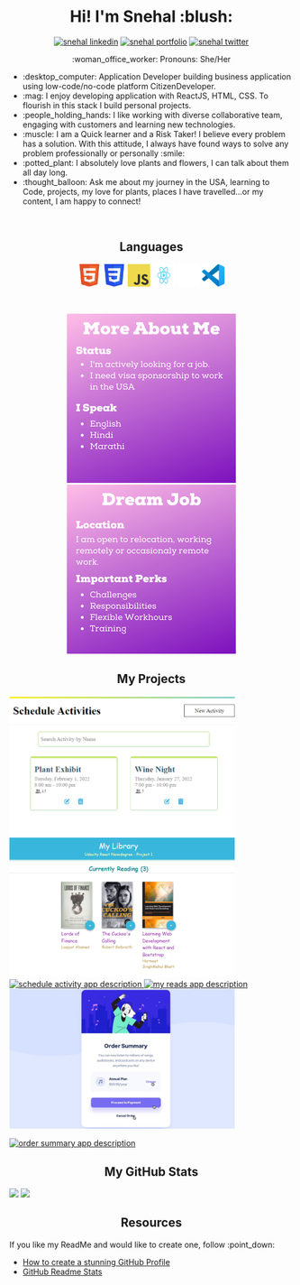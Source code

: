 <p>
    <h1 align="center">
        <strong>Hi! I'm Snehal :blush:</strong>
    </h1>
<p>
<p align="center">
    <a href="https://www.linkedin.com/in/snehalparate17/" target="_blank"><img src="https://img.shields.io/badge/LinkedIn-blue?style=for-the-badge&logo=linkedin" alt="snehal linkedin" /></a>
    <a href="https://snehal1791.github.io/portfolio/" target="_blank"><img src="https://img.shields.io/badge/%20-Portfolio-%236C0B80?style=for-the-badge" alt="snehal portfolio" /></a>
    <a href="https://twitter.com/sne_hal_p" target="_blank"><img src="https://img.shields.io/badge/Twitter-1D9BF0?style=for-the-badge&logo=twitter&logoColor=white" alt="snehal twitter" /></a>
</p>
<p align="center">:woman_office_worker: Pronouns: She/Her</p>
<ul>
<li>:desktop_computer: Application Developer building business application using low-code/no-code platform CitizenDeveloper.</li>
<li>:mag: I enjoy developing application with ReactJS, HTML, CSS. To flourish in this stack I build personal projects.</li>
<li>:people_holding_hands: I like working with diverse collaborative team, engaging with customers and learning new technologies.</li>
<li>:muscle: I am a Quick learner and a Risk Taker! I believe every problem has a solution. With this attitude, I always have found ways to solve any problem professionally or personally :smile:</li>
<li>:potted_plant: I absolutely love plants and flowers, I can talk about them all day long.</li>
<li>:thought_balloon: Ask me about my journey in the USA, learning to Code, projects, my love for plants, places I have travelled...or my content, I am happy to connect!</li>
</ul>
<br/>
<p>
    <h2 align="center">
        <strong>Languages</strong>
    </h2>
    <p align="center">
    <a href="https://developer.mozilla.org/en-US/docs/Glossary/HTML5"><img alt="html5 logo" src="HTML5_Badge.svg" width="40" height="40"/></a>
    <a href="https://developer.mozilla.org/en-US/docs/Web/CSS"><img alt="CSS3 logo" src="CSS3_logo.svg" width="40" height="40"/></a>
    <a href="https://www.javascript.com/"><img alt="JavaScript logo" src="js_logo.svg" width="40" height="40"/></a>
    <a href="https://reactjs.org/"><img alt="React logo" src="React_logo.svg" width="40" height="40"/></a>
    <a href="https://github.com/snehal1791"><img alt=GitHub logo" src="GitHub-Mark-Light-64px.png" width="40" height="40"/></a>
    <a href="https://code.visualstudio.com/"><img alt="Visual Studio Code logo" src="vscode.svg" width="40" height="40"/></a>
    </p>
<p>
<br />
<p align="center">
    <img alt="More About Me" src="MoreAboutMe.png"/>
    <img alt="Dream Job Description" src="DreamJob.png"/>    
</p>
<p>
    <h2 align="center">
        <strong>My Projects</strong>
    </h2>
</p>
<p>
    <a href="https://snehal-schedule-activity.netlify.app/">
        <img width=400 alt="Schedule Activity Project" src="scheduleActivity.png">
    </a>
    <a href="https://snehal1791.github.io/my-reads">
        <img width=400 alt="My Reads Project" src="myReadsThumbnail.png">
    </a>
    <a href="https://github.com/snehal1791/scheduleActivity">
        <img alt="schedule activity app description" src="https://github-readme-stats.vercel.app/api/pin/?username=snehal1791&repo=scheduleActivity&theme=jolly"/>
    </a>
    <a href="https://github.com/snehal1791/my-reads">
        <img alt="my reads app description" src="https://github-readme-stats.vercel.app/api/pin/?username=snehal1791&repo=my-reads&theme=jolly"/>
    </a>
    <a href="https://snehal1791.github.io/order-summary-component-main/">
        <img width=400 alt="Order Summary Project" src="orderSummary.png">
    </a>
    <p align=left>
        <a href="https://github.com/snehal1791/order-summary-component-main">
            <img alt="order summary app description" src="https://github-readme-stats.vercel.app/api/pin/?username=snehal1791&repo=order-summary-component-main&theme=jolly"/>
        </a>
    </p>
</p>
<p>
    <h2 align=center>
        <strong>My GitHub Stats</strong>
    </h2>
</p>
<img src="https://github-readme-stats.vercel.app/api?username=snehal1791&show_icons=true&theme=jolly" width=400>
<img src="https://github-readme-stats.vercel.app/api/top-langs/?username=snehal1791&layout=compact&theme=jolly" width=400>
<p>
    <h2 align=center>
        <strong>Resources</strong>
    </h2>
    <p>If you like my ReadMe and would like to create one, follow :point_down: </p>
    <ul>
        <li><a href="https://dev.to/yuridevat/how-to-create-a-stunning-github-profile-2mh5">How to create a stunning GitHub Profile</a></li>
        <li><a href="https://github.com/anuraghazra/github-readme-stats#themes">GitHub Readme Stats</a></li>
</p>
